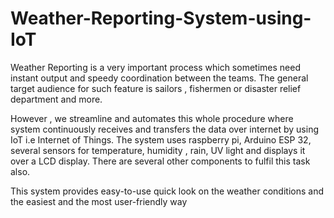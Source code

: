 # Weather-Reporting-System-using-IoT

Weather Reporting is a very important process which sometimes need instant output and speedy coordination between the teams. The general target audience for such feature is sailors , fishermen or disaster relief department and more.

However , we streamline and automates this whole procedure where system continuously receives and transfers the data over internet by using IoT i.e Internet of Things. The system uses raspberry pi, Arduino ESP 32,
several sensors for temperature, humidity , rain, UV light and displays it over a LCD display. There are several other components to fulfil this task also. 

This system provides easy-to-use quick look on the weather conditions and the easiest and the most user-friendly way
